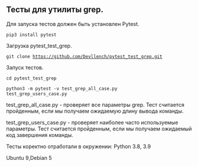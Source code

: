 <h2>Тесты для утилиты grep.</h2>

Для запуска тестов должен быть установлен Pytest.

<code>pip3 install pytest</code>

Загрузка pytest_test_grep.

<code>git clone https://github.com/Devllench/pytest_test_grep.git</code>

Запуск тестов.

<code>cd pytest_test_grep</code>

<code>python3 -m pytest -v test_grep_all_case.py  test_grep_users_case.py</code>

test_grep_all_case.py - проверяет все параметры grep. Тест считается пройденным, если мы получаем ожидаемую длину вывода команды.

test_grep_users_case.py - проверяет наиболее часто используемые параметры. Тест считается пройденным, если мы получаем ожидаемый код завершения команды.

Тесты коректно отработали в окружении:
Python 3.8, 3.9

Ubuntu 9,Debian 5
